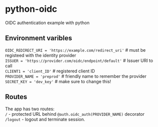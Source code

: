 # python-oidc
OIDC authentication example with python


## Environment varibles
`OIDC_REDIRECT_URI = 'https://example.com/redirect_uri'` # must be registeed with the identity provider <br/>
`ISSUER = 'https://provider.com/oidc/endpoint/default'` # Issuer URI to call<br/>
`CLIENT1 = 'client_ID'` # registered client ID <br/>
`PROVIDER_NAME = 'preprod'` # friendly name to remember the provider<br/>
`SECRET_KEY = 'dev_key'` # make sure to change this!<br/>

## Routes

The app has two routes: <br/>
`/` - protected URL behind `@auth.oidc_auth(PROVIDER_NAME)` decorator <br/>
`/logout` - logout and terminate session.<br/>
